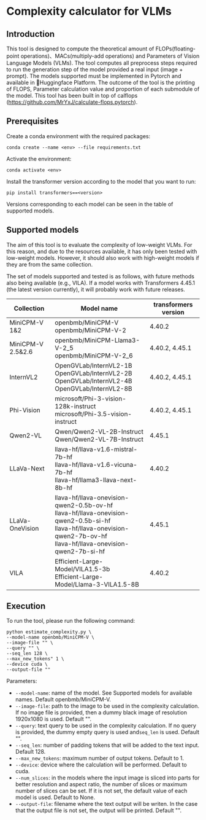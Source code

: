 # Complexity calculator for VLMs

## Introduction
This tool is designed to compute the theoretical amount of FLOPs(floating-point operations)、MACs(multiply-add operations) and Parameters of Vision Language Models (VLMs). The tool computes all preprocess steps required to run the generation step of the model provided a real input (image + prompt). The models supported must be implemented in Pytorch and available in 🤗Huggingface Platform. The outcome of the tool is the printing of FLOPS, Parameter calculation value and proportion of each submodule of the model. This tool has been built in top of calflops (https://github.com/MrYxJ/calculate-flops.pytorch).

## Prerequisites
Create a conda environment with the required packages:
```
conda create --name <env> --file requirements.txt
```

Activate the environment:
```
conda activate <env>
```

Install the transformer version according to the model that you want to run:
```
pip install transformers==<version>
```
Versions corresponding to each model can be seen in the table of supported models.

## Supported models

The aim of this tool is to evaluate the complexity of low-weight VLMs. For this reason, and due to the resources available, it has only been tested with low-weight models. However, it should also work with high-weight models if they are from the same collection.

The set of models supported and tested is as follows, with future methods also being available (e.g., VILA). If a model works with Transformers 4.45.1 (the latest version currently), it will probably work with future releases.

| Collection       | Model name                                                                                                    | transformers version |
| ---------------- | ------------------------------------------------------------------------------------------------------------- | -------------- |
| MiniCPM-V 1&2    | openbmb/MiniCPM-V <br> openbmb/MiniCPM-V-2                                                                    | 4.40.2         |
| MiniCPM-V 2.5&2.6| openbmb/MiniCPM-Llama3-V-2_5 <br> openbmb/MiniCPM-V-2_6                                                                                         | 4.40.2, 4.45.1 |
| InternVL2        | OpenGVLab/InternVL2-1B <br> OpenGVLab/InternVL2-2B <br> OpenGVLab/InternVL2-4B <br> OpenGVLab/InternVL2-8B    | 4.40.2, 4.45.1 |
| Phi-Vision       | microsoft/Phi-3-vision-128k-instruct <br> microsoft/Phi-3.5-vision-instruct                                   | 4.40.2, 4.45.1 |
| Qwen2-VL         | Qwen/Qwen2-VL-2B-Instruct <br> Qwen/Qwen2-VL-7B-Instruct                                                      | 4.45.1         |
| LLaVa-Next       | llava-hf/llava-v1.6-mistral-7b-hf <br> llava-hf/llava-v1.6-vicuna-7b-hf <br> llava-hf/llama3-llava-next-8b-hf | 4.40.2         |
| LLaVa-OneVision  | llava-hf/llava-onevision-qwen2-0.5b-ov-hf <br> llava-hf/llava-onevision-qwen2-0.5b-si-hf<br> llava-hf/llava-onevision-qwen2-7b-ov-hf <br> llava-hf/llava-onevision-qwen2-7b-si-hf  | 4.45.1 |
| VILA             | Efficient-Large-Model/VILA1.5-3b <br> Efficient-Large-Model/Llama-3-VILA1.5-8B                                | 4.40.2         |


## Execution
To run the tool, please run the following command:
```
python estimate_complexity.py \
--model-name openbmb/MiniCPM-V \
--image-file "" \
--query "" \
--seq_len 128 \
--max_new_tokens" 1 \
--device cuda \
--output-file ""
```

Parameters:
* `--model-name`: name of the model. See Supported models for available names. Default openbmb/MiniCPM-V.
* `--image-file`: path to the image to be used in the complexity calculation. If no image file is provided, then a dummy black image of resolution 1920x1080 is used. Default "".
* `--query`: text query to be used in the complexity calculation. If no query is provided, the dummy empty query is used and`seq_len` is used. Default "".
* `--seq_len`: number of padding tokens that will be added to the text input. Default 128.
* `--max_new_tokens`: maximum number of output tokens. Default to 1.
* `--device`: device where the calculation will be performed. Default to cuda.
* `--num_slices`: in the models where the input image is sliced into parts for better resolution and aspect ratio, the number of slices or maximum number of slices can be set. If it is not set, the default value of each model is used. Default to None.
* `--output-file`: filename where the text output will be writen. In the case that the output file is not set, the output will be printed. Default "".
